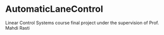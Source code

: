 # AutomaticLaneControl
Linear Control Systems course final project under the supervision of Prof. Mahdi Rasti

